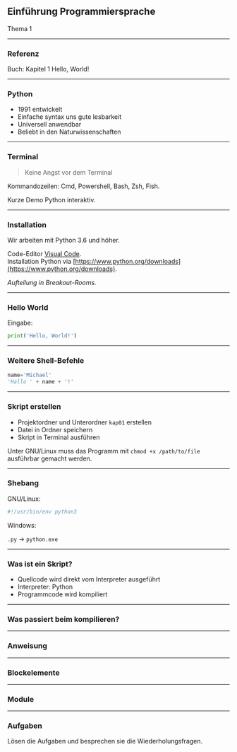 ## Einführung Programmiersprache

Thema 1

---

### Referenz

Buch: Kapitel 1 Hello, World!

---

### Python

* 1991 entwickelt
* Einfache syntax uns gute lesbarkeit
* Universell anwendbar
* Beliebt in den Naturwissenschaften

---

### Terminal

> Keine Angst vor dem Terminal

Kommandozeilen: Cmd, Powershell, Bash, Zsh, Fish.

Kurze Demo Python interaktiv.

---

### Installation

Wir arbeiten mit Python 3.6 und höher.

Code-Editor [Visual Code]().  
Installation Python via [https://www.python.org/downloads](https://www.python.org/downloads).  

*Aufteilung in Breakout-Rooms.*

---

### Hello World

Eingabe:

```py
print('Hello, World!')
```

---

### Weitere Shell-Befehle

```py
name='Michael'
'Hallo ' + name + '!'
```

---

### Skript erstellen

* Projektordner und Unterordner `kap01` erstellen
* Datei []() in Ordner speichern
* Skript in Terminal ausführen

Unter GNU/Linux muss das Programm mit `chmod +x /path/to/file` ausführbar gemacht werden.

---

### Shebang

GNU/Linux:

```py
#!/usr/bin/env python3
```

Windows:

`.py` -> `python.exe`

---

### Was ist ein Skript?

* Quellcode wird direkt vom Interpreter ausgeführt
* Interpreter: Python
* Programmcode wird kompiliert

---

### Was passiert beim kompilieren?

---

### Anweisung

---

### Blockelemente

---
### Module

---

### Aufgaben

Lösen die Aufgaben und besprechen sie die Wiederholungsfragen.
